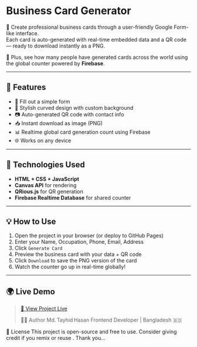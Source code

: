 # Business Card Generator

🎨 Create professional business cards through a user-friendly Google Form-like interface.  
Each card is auto-generated with real-time embedded data and a QR code — ready to download instantly as a PNG.  

📡 Plus, see how many people have generated cards across the world using the global counter powered by **Firebase**.

---
## 🚀 Features

- 📝 Fill out a simple form
- 🎨 Stylish curved design with custom background
- 📷 Auto-generated QR code with contact info
- 📥 Instant download as image (PNG)
- 📊 Realtime global card generation count using Firebase
- 🌐 Works on any device
---
## 🔧 Technologies Used

- **HTML + CSS + JavaScript**
- **Canvas API** for rendering
- **QRious.js** for QR generation
- **Firebase Realtime Database** for shared counter

---

## 💡 How to Use

1. Open the project in your browser (or deploy to GitHub Pages)
2. Enter your Name, Occupation, Phone, Email, Address
3. Click `Generate Card`
4. Preview the business card with your data + QR code
5. Click `Download` to save the PNG version of the card
6. Watch the counter go up in real-time globally!

---

## 🌍 Live Demo

> [🔗 View Project Live](https://tayhid-official.github.io/Business-Card-Generator/)
>
> 🙋‍♂️ Author
Md. Tayhid Hasan
Frontend Developer | Bangladesh 🇧🇩

📜 License
This project is open-source and free to use. Consider giving credit if you remix or reuse .
Thank you...

